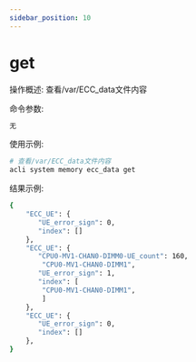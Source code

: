 ```yaml
---
sidebar_position: 10
---
```


# get
操作概述: 查看/var/ECC_data文件内容

命令参数:
```bash
无
```

使用示例:
```bash
# 查看/var/ECC_data文件内容
acli system memory ecc_data get
```

结果示例:
```bash
{
    "ECC_UE": {
       "UE_error_sign": 0,
       "index": []
    },
    "ECC_UE": {
       "CPU0-MV1-CHAN0-DIMM0-UE_count": 160,
        "CPU0-MV1-CHAN0-DIMM1",
       "UE_error_sign": 1,
       "index": [
        "CPU0-MV1-CHAN0-DIMM1",
        ]
    },
    "ECC_UE": {
       "UE_error_sign": 0,
       "index": []
    },
}
```